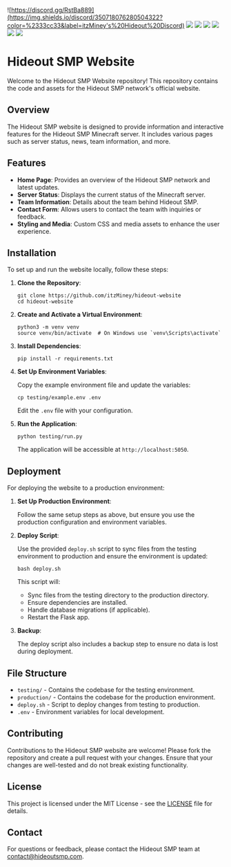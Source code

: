 ![https://discord.gg/RstBa889](https://img.shields.io/discord/350718076280504322?color=%2333cc33&label=itzMiney's%20Hideout%20Discord)
![](https://img.shields.io/github/contributors/itzMiney/PVPStatsForClans)
![](https://img.shields.io/github/issues-pr/itzMiney/PVPStatsForClans)
![](https://img.shields.io/github/issues-pr-closed/itzMiney/PVPStatsForClans)
![](https://img.shields.io/github/forks/itzMiney/PVPStatsForClans?label=Forks)
![](https://img.shields.io/github/commit-activity/m/itzMiney/PVPStatsForClans)
![](https://img.shields.io/github/stars/itzMiney/PVPStatsForClans?label=Stars)

# Hideout SMP Website

Welcome to the Hideout SMP Website repository! This repository contains the code and assets for the Hideout SMP network's official website.

## Overview

The Hideout SMP website is designed to provide information and interactive features for the Hideout SMP Minecraft server. It includes various pages such as server status, news, team information, and more.

## Features

- **Home Page**: Provides an overview of the Hideout SMP network and latest updates.
- **Server Status**: Displays the current status of the Minecraft server.
- **Team Information**: Details about the team behind Hideout SMP.
- **Contact Form**: Allows users to contact the team with inquiries or feedback.
- **Styling and Media**: Custom CSS and media assets to enhance the user experience.

## Installation

To set up and run the website locally, follow these steps:

1. **Clone the Repository**:

   ```
   git clone https://github.com/itzMiney/hideout-website
   cd hideout-website
   ```

2. **Create and Activate a Virtual Environment**:

   ```
   python3 -m venv venv
   source venv/bin/activate  # On Windows use `venv\Scripts\activate`
   ```

3. **Install Dependencies**:

   ```
   pip install -r requirements.txt
   ```

4. **Set Up Environment Variables**:

   Copy the example environment file and update the variables:

   ```
   cp testing/example.env .env
   ```

   Edit the `.env` file with your configuration.

5. **Run the Application**:

   ```
   python testing/run.py
   ```

   The application will be accessible at `http://localhost:5050`.

## Deployment

For deploying the website to a production environment:

1. **Set Up Production Environment**:

   Follow the same setup steps as above, but ensure you use the production configuration and environment variables.

2. **Deploy Script**:

   Use the provided `deploy.sh` script to sync files from the testing environment to production and ensure the environment is updated:

   ```
   bash deploy.sh
   ```

   This script will:

   - Sync files from the testing directory to the production directory.
   - Ensure dependencies are installed.
   - Handle database migrations (if applicable).
   - Restart the Flask app.

3. **Backup**:

   The deploy script also includes a backup step to ensure no data is lost during deployment.

## File Structure

- `testing/` - Contains the codebase for the testing environment.
- `production/` - Contains the codebase for the production environment.
- `deploy.sh` - Script to deploy changes from testing to production.
- `.env` - Environment variables for local development.

## Contributing

Contributions to the Hideout SMP website are welcome! Please fork the repository and create a pull request with your changes. Ensure that your changes are well-tested and do not break existing functionality.

## License

This project is licensed under the MIT License - see the [LICENSE](LICENSE) file for details.

## Contact

For questions or feedback, please contact the Hideout SMP team at [contact@hideoutsmp.com](mailto:contact@hideoutsmp.com).
